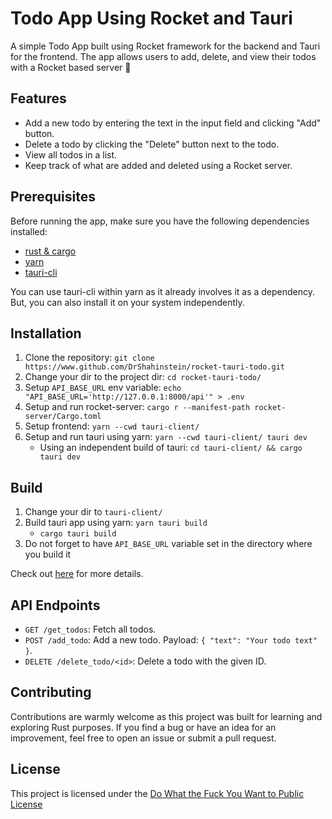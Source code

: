 # Todo App Using Rocket and Tauri

A simple Todo App built using Rocket framework for the backend and Tauri for the frontend. The app allows users to add, delete, and view their todos with a Rocket based server 🚀

## Features

- Add a new todo by entering the text in the input field and clicking "Add" button.
- Delete a todo by clicking the "Delete" button next to the todo.
- View all todos in a list.
- Keep track of what are added and deleted using a Rocket server.

## Prerequisites

Before running the app, make sure you have the following dependencies installed:

- [rust & cargo](https://rustup.rs/)
- [yarn](https://classic.yarnpkg.com/lang/en/docs/install/#debian-stable)
- [tauri-cli](https://tauri.app/v1/api/cli/)

You can use tauri-cli within yarn as it already involves it as a dependency. But, you can also install it on your system independently.

## Installation

1. Clone the repository: `git clone https://www.github.com/DrShahinstein/rocket-tauri-todo.git`
2. Change your dir to the project dir: `cd rocket-tauri-todo/`
3. Setup `API_BASE_URL` env variable: `echo "API_BASE_URL='http://127.0.0.1:8000/api'" > .env`
4. Setup and run rocket-server: `cargo r --manifest-path rocket-server/Cargo.toml`
5. Setup frontend: `yarn --cwd tauri-client/`
6. Setup and run tauri using yarn: `yarn --cwd tauri-client/ tauri dev`
   - Using an independent build of tauri: `cd tauri-client/ && cargo tauri dev`

## Build

1. Change your dir to `tauri-client/`
2. Build tauri app using yarn: `yarn tauri build`
   - `cargo tauri build`
3. Do not forget to have `API_BASE_URL` variable set in the directory where you build it

Check out [here](https://tauri.app/v1/guides/building/) for more details.

## API Endpoints

- `GET /get_todos`: Fetch all todos.
- `POST /add_todo`: Add a new todo. Payload: `{ "text": "Your todo text" }`.
- `DELETE /delete_todo/<id>`: Delete a todo with the given ID.

## Contributing

Contributions are warmly welcome as this project was built for learning and exploring Rust purposes. If you find a bug or have an idea for an improvement, feel free to open an issue or submit a pull request.

## License

This project is licensed under the [Do What the Fuck You Want to Public License](https://github.com/DrShahinstein/rocket-tauri-todo/blob/main/LICENSE)
